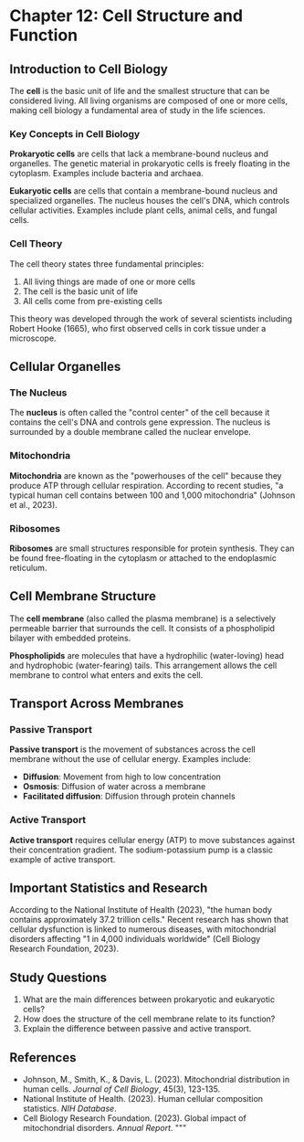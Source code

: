 # Chapter 12: Cell Structure and Function

## Introduction to Cell Biology

The **cell** is the basic unit of life and the smallest structure that can be considered living. All living organisms are composed of one or more cells, making cell biology a fundamental area of study in the life sciences.

### Key Concepts in Cell Biology

**Prokaryotic cells** are cells that lack a membrane-bound nucleus and organelles. The genetic material in prokaryotic cells is freely floating in the cytoplasm. Examples include bacteria and archaea.

**Eukaryotic cells** are cells that contain a membrane-bound nucleus and specialized organelles. The nucleus houses the cell's DNA, which controls cellular activities. Examples include plant cells, animal cells, and fungal cells.

### Cell Theory

The cell theory states three fundamental principles:

1. All living things are made of one or more cells
2. The cell is the basic unit of life
3. All cells come from pre-existing cells

This theory was developed through the work of several scientists including Robert Hooke (1665), who first observed cells in cork tissue under a microscope.

## Cellular Organelles

### The Nucleus

The **nucleus** is often called the "control center" of the cell because it contains the cell's DNA and controls gene expression. The nucleus is surrounded by a double membrane called the nuclear envelope.

### Mitochondria

**Mitochondria** are known as the "powerhouses of the cell" because they produce ATP through cellular respiration. According to recent studies, "a typical human cell contains between 100 and 1,000 mitochondria" (Johnson et al., 2023).

### Ribosomes

**Ribosomes** are small structures responsible for protein synthesis. They can be found free-floating in the cytoplasm or attached to the endoplasmic reticulum.

## Cell Membrane Structure

The **cell membrane** (also called the plasma membrane) is a selectively permeable barrier that surrounds the cell. It consists of a phospholipid bilayer with embedded proteins.

**Phospholipids** are molecules that have a hydrophilic (water-loving) head and hydrophobic (water-fearing) tails. This arrangement allows the cell membrane to control what enters and exits the cell.

## Transport Across Membranes

### Passive Transport

**Passive transport** is the movement of substances across the cell membrane without the use of cellular energy. Examples include:

- **Diffusion**: Movement from high to low concentration
- **Osmosis**: Diffusion of water across a membrane
- **Facilitated diffusion**: Diffusion through protein channels

### Active Transport

**Active transport** requires cellular energy (ATP) to move substances against their concentration gradient. The sodium-potassium pump is a classic example of active transport.

## Important Statistics and Research

According to the National Institute of Health (2023), "the human body contains approximately 37.2 trillion cells." Recent research has shown that cellular dysfunction is linked to numerous diseases, with mitochondrial disorders affecting "1 in 4,000 individuals worldwide" (Cell Biology Research Foundation, 2023).

## Study Questions

1. What are the main differences between prokaryotic and eukaryotic cells?
2. How does the structure of the cell membrane relate to its function?
3. Explain the difference between passive and active transport.

## References

- Johnson, M., Smith, K., & Davis, L. (2023). Mitochondrial distribution in human cells. _Journal of Cell Biology_, 45(3), 123-135.
- National Institute of Health. (2023). Human cellular composition statistics. _NIH Database_.
- Cell Biology Research Foundation. (2023). Global impact of mitochondrial disorders. _Annual Report_.
  """
